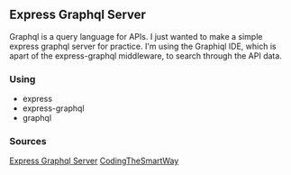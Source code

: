 ## Express Graphql Server

Graphql is a query language for APIs. I just wanted to make a simple express graphql server for practice. I'm using the Graphiql IDE, which is apart of the express-graphql middleware, to search through the API data.

### Using
* express
* express-graphql
* graphql

### Sources
[Express Graphql Server](http://graphql.org/graphql-js/running-an-express-graphql-server/)
[CodingTheSmartWay](https://www.youtube.com/watch?v=Vs_CBxCfFHk)